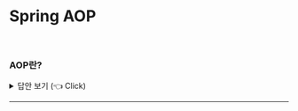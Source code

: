 # Spring AOP
<br>


### AOP란?

<details>
   <summary> 답안 보기 (👈 Click)</summary>
<br />
[참고: 토비의 스프링] 
   
+ 
  
</details>

-----------------------
